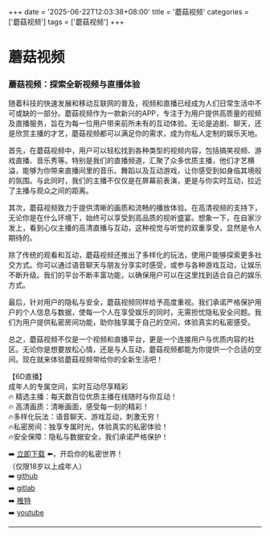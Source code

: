 +++
date = '2025-06-22T12:03:38+08:00'
title = '蘑菇视频'
categories = ['蘑菇视频']
tags = ['蘑菇视频']
+++

# 蘑菇视频

### 蘑菇视频：探索全新视频与直播体验

随着科技的快速发展和移动互联网的普及，视频和直播已经成为人们日常生活中不可或缺的一部分。蘑菇视频作为一款新兴的APP，专注于为用户提供高质量的视频及直播服务，旨在为每一位用户带来前所未有的互动体验。无论是追剧、聊天，还是欣赏主播的才艺，蘑菇视频都可以满足你的需求，成为你私人定制的娱乐天地。

首先，在蘑菇视频中，用户可以轻松找到各种类型的视频内容，包括搞笑视频、游戏直播、音乐秀等。特别是我们的直播频道，汇聚了众多优质主播，他们才艺横溢，能够为你带来直播间里的音乐、舞蹈以及互动游戏，让你感受到如身临其境般的氛围。与此同时，我们的主播不仅仅是在屏幕前表演，更是与你实时互动，拉近了主播与观众之间的距离。

其次，蘑菇视频致力于提供清晰的画质和流畅的播放体验。在高清视频的支持下，无论你是在什么环境下，始终可以享受到高品质的视听盛宴。想象一下，在自家沙发上，看到心仪主播的高清直播与互动，这种视觉与听觉的双重享受，显然是令人期待的。

除了传统的观看和互动，蘑菇视频还推出了多样化的玩法，使用户能够探索更多社交方式。你可以通过语音聊天与朋友分享实时感受，或参与各种游戏互动，让娱乐不断升级。我们的平台不断丰富功能，以确保用户可以在这里找到适合自己的娱乐方式。

最后，针对用户的隐私与安全，蘑菇视频同样给予高度重视。我们承诺严格保护用户的个人信息与数据，使每一个人在享受娱乐的同时，无需担忧隐私安全问题。我们为用户提供私密房间功能，助你独享属于自己的空间，体验真实的私密感受。

总之，蘑菇视频不仅是一个视频和直播平台，更是一个连接用户与优质内容的社区。无论你是想要放松心情，还是与人互动，蘑菇视频都能为你提供一个合适的空间。现在就来体验蘑菇视频带给你的全新生活吧！

【6D直播】  
成年人的专属空间，实时互动尽享精彩  
🔥 精选主播：每天数百位优质主播在线随时与你互动！  
🔥 高清画质：清晰画面，感受每一刻的精彩！  
🔥多样化玩法：语音聊天、游戏互动，刺激无穷！  
🔥私密房间：独享专属时光，体验真实的私密体验！  
🔥安全保障：隐私与数据安全，我们承诺严格保护！  

➡️ [立即下载](https://down123.s3.ap-east-1.amazonaws.com/down/down.html?channelCode=blog) ⬅️，开启你的私密世界！  
（仅限18岁以上成年人）  
➡️ [github](https://aldult-live.github.io/)  
➡️ [gitlab](https://seo-09598d.gitlab.io/)  
➡️ [推特](https://x.com/wegame33)  
➡️ [youtube](https://www.youtube.com/@6Dlive)

---
